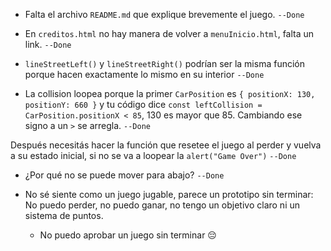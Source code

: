 - Falta el archivo `README.md` que explique brevemente el juego. `--Done`

- En `creditos.html` no hay manera de volver a `menuInicio.html`, falta un link. `--Done`

- `lineStreetLeft()` y `lineStreetRight()` podrían ser la misma función porque hacen exactamente lo mismo en su interior `--Done`

- La collision loopea porque la primer `CarPosition` es `{ positionX: 130, positionY: 660 }` y tu código dice `const leftCollision = CarPosition.positionX < 85`, 130 es mayor que 85. Cambiando ese signo a un `>` se arregla. `--Done`

Después necesitás hacer la función que resetee el juego al perder y vuelva a su estado inicial, si no se va a loopear la `alert("Game Over")` `--Done`

- ¿Por qué no se puede mover para abajo? `--Done`

- No sé siente como un juego jugable, parece un prototipo sin terminar: No puedo perder, no puedo ganar, no tengo un objetivo claro ni un sistema de puntos.
  - No puedo aprobar un juego sin terminar 😔
